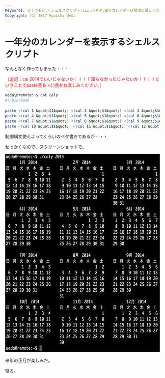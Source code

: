 ```yaml
---
Keywords: どうでもいい,シェルスクリプト,CLI,小ネタ,紙のカレンダーは地球に優しくない
Copyright: (C) 2017 Ryuichi Ueda
---
```


# 一年分のカレンダーを表示するシェルスクリプト
なんとなく作ってしまった・・・

<span style="color:red">（追記：cal 2014でいいじゃないか！！！！知らなかったじゃないか！！！！ということでpaste芸＆ <( )芸をお楽しみください。）</span>

```bash
ueda\@remote:~$ cat caly 
#!/bin/bash

paste <(cal 1 &quot;$1&quot;) <(cal 2 &quot;$1&quot;) <(cal 3 &quot;$1&quot;)
paste <(cal 4 &quot;$1&quot;) <(cal 5 &quot;$1&quot;) <(cal 6 &quot;$1&quot;)
paste <(cal 7 &quot;$1&quot;) <(cal 8 &quot;$1&quot;) <(cal 9 &quot;$1&quot;)
paste <(cal 10 &quot;$1&quot;) <(cal 11 &quot;$1&quot;) <(cal 12 &quot;$1&quot;)
```

制御構文使えよってくらいのベタ書きであるが・・・

せっかくなので、スクリーンショットで。

<a href="スクリーンショット-2014-04-29-21.36.42.png"><img src="スクリーンショット-2014-04-29-21.36.42-992x1024.png" alt="スクリーンショット 2014-04-29 21.36.42" width="625" height="645" class="aligncenter size-large wp-image-3068" /></a>

来年の正月が楽しみだ。


寝る。
